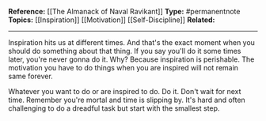 
**Reference:** [[The Almanack of Naval Ravikant]]
**Type:** #permanentnote 
**Topics:** [[Inspiration]] [[Motivation]] [[Self-Discipline]]
**Related:**

----
Inspiration hits us at different times. And that's the exact moment when you should do something about that thing. If you say you'll do it some times later, you're never gonna do it. Why? Because inspiration is perishable. The motivation you have to do things when you are inspired will not remain same forever. 

Whatever you want to do or are inspired to do. Do it. Don't wait for next time. Remember you're mortal and time is slipping by. It's hard and often challenging to do a dreadful task but start with the smallest step.
